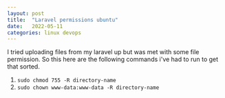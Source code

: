 ```yaml
---
layout: post
title:  "Laravel permissions ubuntu"
date:   2022-05-11 
categories: linux devops
---
```


I tried uploading files from my laravel up but was met with some file permission. So this here are the following commands i've had to run to get that sorted.

1. `sudo chmod 755 -R directory-name`
2. `sudo chown www-data:www-data -R directory-name`
